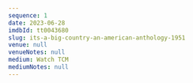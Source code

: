 ```yaml
---
sequence: 1
date: 2023-06-28
imdbId: tt0043680
slug: its-a-big-country-an-american-anthology-1951
venue: null
venueNotes: null
medium: Watch TCM
mediumNotes: null
---
```


